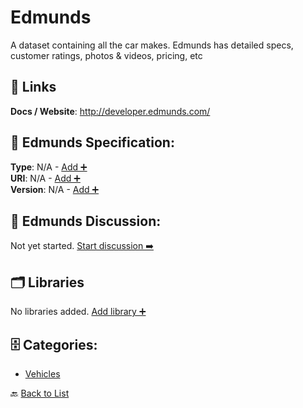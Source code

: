 # Edmunds

A dataset containing all the car makes. Edmunds has detailed specs, customer ratings, photos & videos, pricing, etc

##  🔗 Links
**Docs / Website**: http://developer.edmunds.com/

## 🧬 Edmunds Specification:
**Type**: N/A - [Add ➕](https://github.com/apis-list/apis-list/edit/main/apis.yaml#L5802)  
**URI**: N/A - [Add ➕](https://github.com/apis-list/apis-list/edit/main/apis.yaml#L5802)  
**Version**: N/A - [Add ➕](https://github.com/apis-list/apis-list/edit/main/apis.yaml#L5802)

## 💬 Edmunds Discussion:
Not yet started. [Start discussion ➡️](https://github.com/apis-list/apis-list/discussions/new)

## 🗂️ Libraries

No libraries added. [Add library ➕](https://github.com/apis-list/apis-list/edit/main/apis.yaml#L5802)    


## 🗄️ Categories:
- [Vehicles](https://github.com/apis-list/apis-list#vehicles-)

🔙  [Back to List](https://github.com/apis-list/apis-list)
